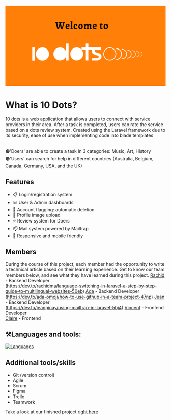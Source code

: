 ![Header](10dots-welcome.png)

# What is 10 Dots?
10 dots is a web application that allows users to connect with service providers in their area. After a task is completed, users can rate the service based on a dots review system. Created using the Laravel framework due to its security, ease of use when implementing code into blade templates</br></br>

🟠'Doers' are able to create a task in 3 categories: Music, Art, History</br>
🟠'Users' can search for help in different countries (Australia, Belgium, Canada, Germany, USA, and the UK)

## Features
- 📋 Login/registration system
- 📊 User & Admin dashboards
- 🚩 Account flagging: automatic deletion 
- 📸 Profile image upload
- ⭐ Review system for Doers
- 📫 Mail system powered by Mailtrap
- 📱 Responsive and mobile friendly

## Members
During the course of this project, each member had the opportunity to write a technical article based on their learning experience. Get to know our team members below, and see what they have learned during this project.
[Rachid](https://github.com/RachidMA) - Backend Developer</br>
                (https://dev.to/rachidma/language-switching-in-laravel-a-step-by-step-guide-to-multilingual-websites-50eb)
[Ada](https://github.com/ada-omoji) - Backend Developer</br>
        (https://dev.to/ada-omoji/how-to-use-github-in-a-team-project-47np)
[Jean](https://github.com/JeanPinay) - Backend Developer</br>
        (https://dev.to/jeanpinay/using-mailtrap-in-laravel-5bj4)
[Vincent](https://github.com/VincentClarysse) - Frontend Developer</br>
[Claire](https://github.com/HereThereClaire) - Frontend</br>

## ⚒️Languages and tools: 
[![Languages](https://skillicons.dev/icons?i=laravel,javascript,css,sass,mysql,github&theme=light)](https://skillicons.dev)

## Additional tools/skills
* Git (version control)
* Agile
* Scrum
* Figma
* Trello
* Teamwork

Take a look at our finished project [right here](https://10-dots.com/)